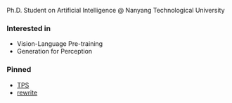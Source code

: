 Ph.D. Student on Artificial Intelligence @ Nanyang Technological University 

### Interested in
- Vision-Language Pre-training
- Generation for Perception

### Pinned
- [TPS](https://github.com/xing0047/TPS)
- [rewrite](https://github.com/xing0047/rewrite)
<!--
**xing0047/xing0047** is a ✨ _special_ ✨ repository because its `README.md` (this file) appears on your GitHub profile.

Here are some ideas to get you started:

- 🔭 I’m currently working on ...
- 🌱 I’m currently learning ...
- 👯 I’m looking to collaborate on ...
- 🤔 I’m looking for help with ...
- 💬 Ask me about ...
- 📫 How to reach me: ...
- 😄 Pronouns: ...
- ⚡ Fun fact: ...
-->
